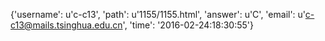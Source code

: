 {'username': u'c-c13', 'path': u'1155/1155.html', 'answer': u'C', 'email': u'c-c13@mails.tsinghua.edu.cn', 'time': '2016-02-24:18:30:55'}